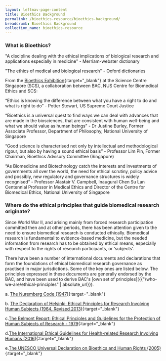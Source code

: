 ```yaml
---
layout: leftnav-page-content
title: Bioethics Background
permalink: /bioethics-resource/bioethics-background/
breadcrumb: Bioethics Background
collection_name: bioethics-resource
---
```


### **What is Bioethics?**

"A discipline dealing with the ethical implications of biological research and applications especially in medicine" - Merriam-webster dictionary

"The ethics of medical and biological research" - Oxford dictionaries

From the [Bioethics Exhibition]({{"https://www.science.edu.sg/whats-on/exhibitions/bioethics"}}){:target="_blank"} at the Science Centre Singapore (SCS), a collaboration between BAC, NUS Centre for Biomedical Ethics and SCS:

“Ethics is knowing the difference between what you have a right to do and what is right to do” - Potter Stewart, US Supreme Court Justice

“Bioethics is a universal quest to find ways we can deal with advances that are made in the biosciences, that are consistent with human well-being and what we should value as human beings” - Dr Justine Burley, Former Associate Professor, Department of Philosophy, National University of Singapore

“Good science is characterised not only by intellectual and methodological rigour, but also by having a sound ethical basis” - Professor Lim Pin, Former Chairman, Bioethics Advisory Committee (Singapore)

“As Biomedicine and Biotechnology catch the interests and investments of governments all over the world, the need for ethical scrutiny, policy advice and possibly, new regulatory and governance structures is widely recognised” - Professor Alastair V. Campbell, Inaugural Chen Su Lan Centennial Professor in Medical Ethics and Director of the Centre for Biomedical Ethics, National University of Singapore

 


### **Where do the ethical principles that guide biomedical research originate?**

Since World War II, and arising mainly from forced research participation committed then and at other periods, there has been attention given to the need to ensure biomedical research is conducted ethically. Biomedical research is fundamental to evidence-based medicine, but the needed information from research has to be obtained by ethical means, especially with respect to the rights of research participants, or ‘subjects’.

There have been a number of international documents and declarations that form the foundations of ethical biomedical research governance as practised in major jurisdictions. Some of the key ones are listed below. The principles expressed in these documents are generally endorsed by the BAC, and have been used to derive BAC's [own set of principles]({{"/who-we-are/ethical-principles" | absolute_url}}).

a. [The Nuremberg Code (1947)]({{"https://history.nih.gov/research/downloads/nuremberg.pdf"}}){:target="_blank"}

b. [The Declaration of Helsinki: Ethical Principles for Research Involving Human Subjects (1964, Revised 2013)]({{"https://www.wma.net/policies-post/wma-declaration-of-helsinki-ethical-principles-for-medical-research-involving-human-subjects/"}}){:target="_blank"}

c.[The Belmont Report: Ethical Principles and Guidelines for the Protection of Human Subjects of Research - 1979]({{"https://www.hhs.gov/ohrp/regulations-and-policy/belmont-report/index.html"}}){:target="_blank"}

d.[The International Ethical Guidelines for Health-related Research Involving Humans (2016)]({{"https://cioms.ch/wp-content/uploads/2017/01/WEB-CIOMS-EthicalGuidelines.pdf"}}){:target="_blank"}

e.[The UNESCO Universal Declaration on Bioethics and Human Rights (2005)]({{"http://unesdoc.unesco.org/images/0014/001461/146180e.pdf"}}){:target="_blank"}
